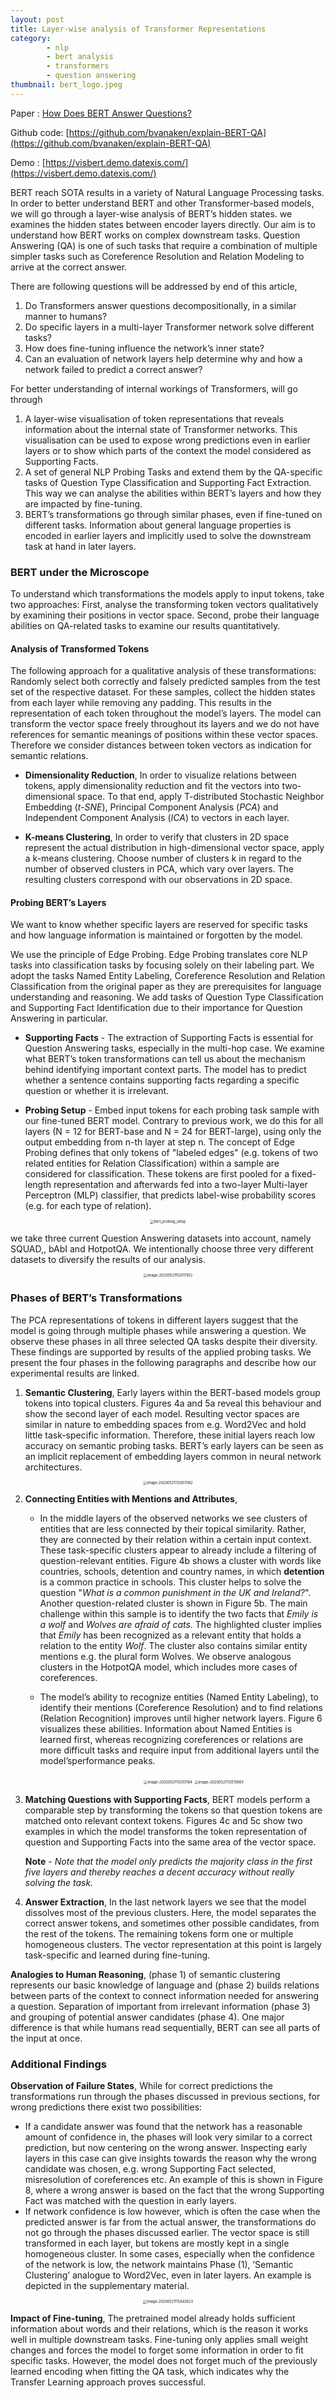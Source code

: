 ```yaml
---
layout: post
title: Layer-wise analysis of Transformer Representations
category:
        - nlp
        - bert analysis
        - transformers
        - question answering
thumbnail: bert_logo.jpeg
---
```


Paper : [How Does BERT Answer Questions?](https://arxiv.org/pdf/1909.04925.pdf)

Github code: [https://github.com/bvanaken/explain-BERT-QA](https://github.com/bvanaken/explain-BERT-QA)

Demo : [https://visbert.demo.datexis.com/](https://visbert.demo.datexis.com/)



BERT reach SOTA results in a variety of Natural Language Processing tasks. In order to better understand BERT and other Transformer-based models, we will go through a layer-wise analysis of BERT’s hidden states. we examines the hidden states between encoder layers directly. Our aim is to understand how BERT works on complex downstream tasks. Question Answering (QA) is one of such tasks that require a combination of multiple simpler tasks such as Coreference Resolution and Relation Modeling to arrive at the correct answer. 


There are following questions will be addressed by end of this article,

1. Do Transformers answer questions decompositionally, in a similar manner to humans?
2. Do specific layers in a multi-layer Transformer network solve different tasks?
3. How does fine-tuning influence the network’s inner state? 
4. Can an evaluation of network layers help determine why and how a network failed to predict a correct answer? 



For better understanding of internal workings of Transformers, will go through

1. A layer-wise visualisation of token representations that reveals information about the internal state of Transformer networks. This visualisation can be used to expose wrong predictions even in earlier layers or to show which parts of the context the model considered as Supporting Facts.
2. A set of general NLP Probing Tasks and extend them by the QA-specific tasks of Question Type Classification and Supporting Fact Extraction. This way we can analyse the abilities within BERT’s layers and how they are impacted by fine-tuning.
3. BERT’s transformations go through similar phases, even if fine-tuned on different tasks. Information about general language properties is encoded in earlier layers and implicitly used to solve the downstream task at hand in later layers.



### BERT under the Microscope

To understand which transformations the models apply to input tokens,  take two approaches: First, analyse the transforming token vectors qualitatively by examining their positions in vector space. Second,  probe their language abilities on QA-related tasks to examine our results quantitatively.


#### Analysis of Transformed Tokens

The following approach for a qualitative analysis of these transformations:  Randomly select both correctly and falsely predicted samples from the test set of the respective dataset. For these samples,  collect the hidden states from each layer while removing any padding. This results in the representation of each token throughout the model’s layers. The model can transform the vector space freely throughout its layers and we do not have references for semantic meanings of positions within these vector spaces. Therefore we consider distances between token vectors as indication for semantic relations.



* **Dimensionality Reduction**, In order to visualize relations between tokens, apply dimensionality reduction and fit the vectors into two-dimensional space. To that end, apply T-distributed Stochastic Neighbor Embedding (*t-SNE*), Principal Component Analysis (*PCA*) and Independent Component Analysis (*ICA*) to vectors in each layer.

  

* **K-means Clustering**, In order to verify that clusters in 2D space represent the actual distribution in high-dimensional vector space,  apply a k-means clustering. Choose number of clusters k in regard to the number of observed clusters in PCA, which vary over layers. The resulting clusters correspond with our observations in 2D space.




#### Probing BERT’s Layers

We want to know whether specific layers are reserved for specific tasks and how language information is maintained or forgotten by the model.

We use the principle of Edge Probing. Edge Probing translates core NLP tasks into classification tasks by focusing solely on their labeling part. We adopt the tasks Named Entity Labeling, Coreference Resolution and Relation Classification from the original paper as they are prerequisites for language understanding and reasoning. We add tasks of Question Type Classification and Supporting Fact Identification due to their importance for Question Answering in particular.



* **Supporting Facts** - The extraction of Supporting Facts is essential for Question Answering tasks, especially in the multi-hop case. We examine what BERT’s token transformations can tell us about the mechanism behind identifying important context parts. The model has to predict whether a sentence contains supporting facts regarding a specific question or whether it is irrelevant. 	

* **Probing Setup** - Embed input tokens for each probing task sample with our fine-tuned BERT model. Contrary to previous work, we do this for all layers (N = 12 for BERT-base and N = 24 for BERT-large), using only the output embedding from n-th layer at step n. The concept of Edge Probing defines that only tokens of "labeled edges" (e.g. tokens of two related entities for Relation Classification) within a sample are considered for classification. These tokens are first pooled for a fixed-length representation and afterwards fed into a two-layer Multi-layer Perceptron (MLP) classifier, that predicts label-wise probability scores (e.g. for each type of relation).  


<img src="/assets/img/posts/bert_probing_setup.png" alt="bert_probing_setup" style="position: relative; display: inline-block; left: 50%; transform: translate(-50%);zoom:40%;" />

  

we take three current Question Answering datasets into account, namely SQUAD,, bAbI and HotpotQA. We intentionally choose three very different datasets to diversify the results of our analysis.



<img src="/assets/img/posts/bert_squad_sample.png" alt="image-20200521112017953" style="position: relative; display: inline-block; left: 50%; transform: translate(-50%);zoom:40%;" />



###  Phases of BERT’s Transformations

The PCA representations of tokens in different layers suggest that the model is going through multiple phases while answering a question. We observe these phases in all three selected QA tasks despite their diversity. These findings are supported by results of the applied probing tasks. We present the four phases in the following paragraphs and describe how our experimental results are linked.



1. **Semantic Clustering**, Early layers within the BERT-based models group tokens into topical clusters. Figures 4a and 5a reveal this behaviour and show the second layer of each model. Resulting vector spaces are similar in nature to embedding spaces from e.g. Word2Vec and hold little task-specific information. Therefore, these initial layers reach low accuracy on semantic probing tasks. BERT’s early layers can be seen as an implicit replacement of embedding layers common in neural network architectures.



<img src="/assets/img/posts/bert_transformation_phase_squad.png" alt="image-20200521112857082" style="position: relative; display: inline-block; left: 50%; transform: translate(-50%);zoom:40%;" />



2. **Connecting Entities with Mentions and Attributes**, 

   * In the middle layers of the observed networks we see clusters of entities that are less connected by their topical similarity. Rather, they are connected by their relation within a certain input context. These task-specific clusters appear to already include a filtering of question-relevant entities. Figure 4b shows a cluster with words like countries, schools, detention and country names, in which **detention** is a common practice in schools. This cluster helps to solve the question "*What is a common punishment in the UK and Ireland?*". Another question-related cluster is shown in Figure 5b. The main challenge within this sample is to identify the two facts that *Emily is a wolf* and *Wolves are afraid of cats*. The highlighted cluster implies that *Emily* has been recognized as a relevant entity that holds a relation to the entity *Wolf*. The cluster also contains similar entity mentions e.g. the plural form Wolves. We observe analogous clusters in the HotpotQA model, which includes more cases of coreferences.

     

   * The model’s ability to recognize entities (Named Entity Labeling), to identify their mentions (Coreference Resolution) and to find relations (Relation Recognition) improves until higher network layers. Figure 6 visualizes these abilities. Information about Named Entities is learned first, whereas recognizing coreferences or relations are more difficult tasks and require input from additional layers until the model’sperformance peaks.



<img src="/assets/img/posts/bert_transformation_phase_bAbi.png" alt="image-20200521113351184" style="position: relative; display: inline-block; left: 50%; transform: translate(-50%);zoom:40%;" />




<img src="/assets/img/posts/phases_of_bert_languageabilities.png" alt="image-20200521113515669" style="position: relative; display: inline-block; left: 50%; transform: translate(-50%);zoom:40%;" />



3. **Matching Questions with Supporting Facts**, BERT models perform a comparable step by transforming the tokens so that question tokens are matched onto relevant context tokens. Figures 4c and 5c show two examples in which the model transforms the token representation of question and Supporting Facts into the same area of the vector space.

   **Note** - *Note that the model only predicts the majority class in the first five layers and thereby reaches a decent accuracy without really solving the task.*



4. **Answer Extraction**,  In the last network layers we see that the model dissolves most of the previous clusters. Here, the model separates the correct answer tokens, and sometimes other possible candidates, from the rest of the tokens. The remaining tokens form one or multiple homogeneous clusters. The vector representation at this point is largely task-specific and learned during fine-tuning.



**Analogies to Human Reasoning**, (phase 1) of semantic clustering represents our basic knowledge of language and (phase 2) builds relations between parts of the context to connect information needed for answering a question. Separation of important from irrelevant information (phase 3) and grouping of potential answer candidates (phase 4). One major difference is that while humans read sequentially, BERT can see all parts of the input at once.




### Additional Findings
**Observation of Failure States**, While for correct predictions the transformations run through the phases discussed in previous sections, for wrong predictions there exist two possibilities:

* If a candidate answer was found that the network has a reasonable amount of confidence in, the phases will look very similar to a correct prediction, but now centering on the wrong answer. Inspecting early layers in this case can give insights towards the reason why the wrong candidate was chosen, e.g. wrong Supporting Fact selected, misresolution of coreferences etc. An example of this is shown in Figure 8, where a wrong answer is based on the fact that the wrong Supporting Fact was matched with the question in early layers.
* If network confidence is low however, which is often the case when the predicted answer is far from the actual answer, the transformations do not go through the phases discussed earlier. The vector space is still transformed in each layer, but tokens are mostly kept in a single homogeneous cluster. In some cases, especially when the confidence of the network is low, the network maintains Phase (1), ’Semantic Clustering’ analogue to Word2Vec, even in later layers. An example is depicted in the supplementary material.





<img src="/assets/img/posts/bert_squad_qna_flase_positive.png" alt="image-20200521115443623" style="position: relative; display: inline-block; left: 50%; transform: translate(-50%);zoom:40%;" />



**Impact of Fine-tuning**, The pretrained model already holds sufficient information about words and their relations, which is the reason it works well in multiple downstream tasks. Fine-tuning only applies small weight changes and forces the model to forget some information in order to fit specific tasks. However, the model does not forget much of the previously learned encoding when fitting the QA task, which indicates why the Transfer Learning approach proves successful.